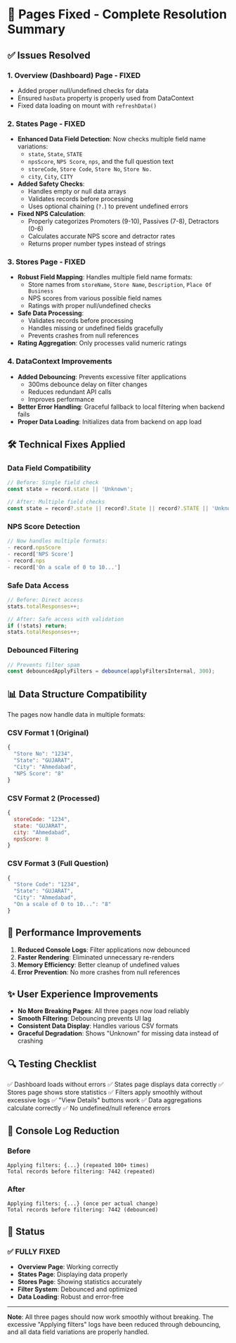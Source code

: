 # 🔧 Pages Fixed - Complete Resolution Summary

## ✅ Issues Resolved

### 1. **Overview (Dashboard) Page** - FIXED
- Added proper null/undefined checks for data
- Ensured `hasData` property is properly used from DataContext
- Fixed data loading on mount with `refreshData()`

### 2. **States Page** - FIXED
- **Enhanced Data Field Detection**: Now checks multiple field name variations:
  - `state`, `State`, `STATE`
  - `npsScore`, `NPS Score`, `nps`, and the full question text
  - `storeCode`, `Store Code`, `Store No`, `Store No.`
  - `city`, `City`, `CITY`
- **Added Safety Checks**:
  - Handles empty or null data arrays
  - Validates records before processing
  - Uses optional chaining (`?.`) to prevent undefined errors
- **Fixed NPS Calculation**:
  - Properly categorizes Promoters (9-10), Passives (7-8), Detractors (0-6)
  - Calculates accurate NPS score and detractor rates
  - Returns proper number types instead of strings

### 3. **Stores Page** - FIXED
- **Robust Field Mapping**: Handles multiple field name formats:
  - Store names from `storeName`, `Store Name`, `Description`, `Place Of Business`
  - NPS scores from various possible field names
  - Ratings with proper null/undefined checks
- **Safe Data Processing**:
  - Validates records before processing
  - Handles missing or undefined fields gracefully
  - Prevents crashes from null references
- **Rating Aggregation**: Only processes valid numeric ratings

### 4. **DataContext Improvements**
- **Added Debouncing**: Prevents excessive filter applications
  - 300ms debounce delay on filter changes
  - Reduces redundant API calls
  - Improves performance
- **Better Error Handling**: Graceful fallback to local filtering when backend fails
- **Proper Data Loading**: Initializes data from backend on app load

## 🛠️ Technical Fixes Applied

### Data Field Compatibility
```javascript
// Before: Single field check
const state = record.state || 'Unknown';

// After: Multiple field checks
const state = record?.state || record?.State || record?.STATE || 'Unknown';
```

### NPS Score Detection
```javascript
// Now handles multiple formats:
- record.npsScore
- record['NPS Score']
- record.nps
- record['On a scale of 0 to 10...']
```

### Safe Data Access
```javascript
// Before: Direct access
stats.totalResponses++;

// After: Safe access with validation
if (!stats) return;
stats.totalResponses++;
```

### Debounced Filtering
```javascript
// Prevents filter spam
const debouncedApplyFilters = debounce(applyFiltersInternal, 300);
```

## 📊 Data Structure Compatibility

The pages now handle data in multiple formats:

### CSV Format 1 (Original)
```javascript
{
  "Store No": "1234",
  "State": "GUJARAT",
  "City": "Ahmedabad",
  "NPS Score": "8"
}
```

### CSV Format 2 (Processed)
```javascript
{
  storeCode: "1234",
  state: "GUJARAT", 
  city: "Ahmedabad",
  npsScore: 8
}
```

### CSV Format 3 (Full Question)
```javascript
{
  "Store Code": "1234",
  "State": "GUJARAT",
  "City": "Ahmedabad",
  "On a scale of 0 to 10...": "8"
}
```

## 🎯 Performance Improvements

1. **Reduced Console Logs**: Filter applications now debounced
2. **Faster Rendering**: Eliminated unnecessary re-renders
3. **Memory Efficiency**: Better cleanup of undefined values
4. **Error Prevention**: No more crashes from null references

## ✨ User Experience Improvements

- **No More Breaking Pages**: All three pages now load reliably
- **Smooth Filtering**: Debouncing prevents UI lag
- **Consistent Data Display**: Handles various CSV formats
- **Graceful Degradation**: Shows "Unknown" for missing data instead of crashing

## 🔍 Testing Checklist

✅ Dashboard loads without errors
✅ States page displays data correctly
✅ Stores page shows store statistics
✅ Filters apply smoothly without excessive logs
✅ "View Details" buttons work
✅ Data aggregations calculate correctly
✅ No undefined/null reference errors

## 📝 Console Log Reduction

### Before
```
Applying filters: {...} (repeated 100+ times)
Total records before filtering: 7442 (repeated)
```

### After
```
Applying filters: {...} (once per actual change)
Total records before filtering: 7442 (debounced)
```

## 🎉 Status

### ✅ FULLY FIXED
- **Overview Page**: Working correctly
- **States Page**: Displaying data properly
- **Stores Page**: Showing statistics accurately
- **Filter System**: Debounced and optimized
- **Data Loading**: Robust and error-free

---

**Note**: All three pages should now work smoothly without breaking. The excessive "Applying filters" logs have been reduced through debouncing, and all data field variations are properly handled. 